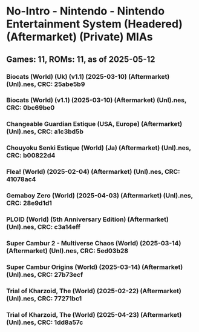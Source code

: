 # No-Intro - Nintendo - Nintendo Entertainment System (Headered) (Aftermarket) (Private) MIAs
## Games: 11, ROMs: 11, as of 2025-05-12

### Biocats (World) (Uk) (v1.1) (2025-03-10) (Aftermarket) (Unl).nes, CRC: 25abe5b9
### Biocats (World) (v1.1) (2025-03-10) (Aftermarket) (Unl).nes, CRC: 0bc69be0
### Changeable Guardian Estique (USA, Europe) (Aftermarket) (Unl).nes, CRC: a1c3bd5b
### Chouyoku Senki Estique (World) (Ja) (Aftermarket) (Unl).nes, CRC: b00822d4
### Flea! (World) (2025-02-04) (Aftermarket) (Unl).nes, CRC: 41078ac4
### Gemaboy Zero (World) (2025-04-03) (Aftermarket) (Unl).nes, CRC: 28e9d1d1
### PLOID (World) (5th Anniversary Edition) (Aftermarket) (Unl).nes, CRC: c3a14eff
### Super Cambur 2 - Multiverse Chaos (World) (2025-03-14) (Aftermarket) (Unl).nes, CRC: 5ed03b28
### Super Cambur Origins (World) (2025-03-14) (Aftermarket) (Unl).nes, CRC: 27b73ecf
### Trial of Kharzoid, The (World) (2025-02-22) (Aftermarket) (Unl).nes, CRC: 77271bc1
### Trial of Kharzoid, The (World) (2025-04-23) (Aftermarket) (Unl).nes, CRC: 1dd8a57c
